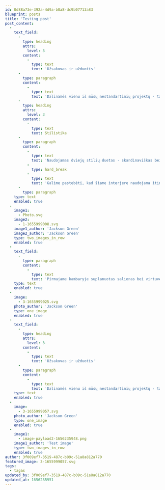 ```yaml
---
id: 0d88a73e-392a-4d9a-b8a8-dc9b07713a83
blueprint: posts
title: 'Testing post'
post_content:
  -
    text_field:
      -
        type: heading
        attrs:
          level: 3
        content:
          -
            type: text
            text: 'Užsakovas ir užduotis'
      -
        type: paragraph
        content:
          -
            type: text
            text: 'Dalinamės vienu iš mūsų nestandartinių projektų - tai visiškai perplanuotas senos statybos butas. Viena iš pagrindinių užduočių buvo išlaikyti autentišką išvaizdą. Stengiamės grąžinti 60 metų parketą, nuimti gipso kartono lubas ir paversti jas 3 metrų aukščio lubomis. Taip pat buvo restauruotas ir atnaujintas lubinis dekoras.'
      -
        type: heading
        attrs:
          level: 3
        content:
          -
            type: text
            text: Stilistika
      -
        type: paragraph
        content:
          -
            type: text
            text: 'Naudojamas dviejų stilių duetas - skandinaviškas bei mid-century modern. Šių stilių dėka, interjeras tampa itin lengvas, natūralus, šviesus, gaivus, tačiau tuo pat metu savyje išlaiko ir minimalias rafinuotumo užuominas. '
          -
            type: hard_break
          -
            type: text
            text: 'Galime pastebėti, kad šiame interjere naudojama itin šviesių spalvų paletė, vidus neperkraunamas daiktais, baldai neaukšti bei funkcionalūs, naudojami medienos akcentai. Pasirinktame stiliuje svarbiausia - šeimininkų patogumas bei jaukumo pojūtis.'
      -
        type: paragraph
    type: text
    enabled: true
  -
    image1:
      - Photo.svg
    image2:
      - 1-1655999008.svg
    image1_author: 'Jackson Green'
    image2_author: 'Jackson Green'
    type: two_images_in_row
    enabled: true
  -
    text_field:
      -
        type: paragraph
        content:
          -
            type: text
            text: 'Pirmajame kambaryje suplanuotas salionas bei virtuvė. Antrajame - miegamasis, o trečiajame įrengtas vaikų kambarys. Kvapą gniaužianti Senamiesčio panorama atsiveria pro miegamojo langus. Tad mums teko išties nelengva užduotis - surasti sprendimą, kuris neleistų, šio naustabaus vaizdo “uždaryti” vien tik miegamajame. Taigi, buvo nuspręsta naudoti ne standartines duris, o stiklo-metalo pertvarą, per kurią galima matyti vaizdą ir esant svetainėje.'
    type: text
    enabled: true
  -
    image:
      - 3-1655999025.svg
    photo_author: 'Jackson Green'
    type: one_image
    enabled: true
  -
    text_field:
      -
        type: heading
        attrs:
          level: 3
        content:
          -
            type: text
            text: 'Užsakovas ir užduotis'
      -
        type: paragraph
        content:
          -
            type: text
            text: 'Dalinamės vienu iš mūsų nestandartinių projektų - tai visiškai perplanuotas senos statybos butas. Viena iš pagrindinių užduočių buvo išlaikyti autentišką išvaizdą. Stengiamės grąžinti 60 metų parketą, nuimti gipso kartono lubas ir paversti jas 3 metrų aukščio lubomis. Taip pat buvo restauruotas ir atnaujintas lubinis dekoras.'
    type: text
    enabled: true
  -
    image:
      - 3-1655999057.svg
    photo_author: 'Jackson Green'
    type: one_image
    enabled: true
  -
    image1:
      - image-payload2-1656235948.png
    image1_author: 'Test image'
    type: two_images_in_row
    enabled: true
author: 3f009ef7-3519-487c-b09c-51a8a812a770
featured_image: 3-1655999057.svg
tags:
  - tagas
updated_by: 3f009ef7-3519-487c-b09c-51a8a812a770
updated_at: 1656235951
---
```

